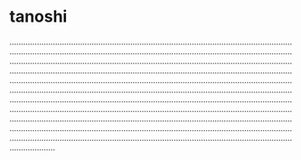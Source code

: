 # tanoshi
........................................................................................................................................................................................................................................................................................................................................................................................................................................................................................................................................................................................................................................................................................................................................................................................................................................................................................................................................................................................................................................................................................................................................................................................................................................................................................................................................................................................................................................